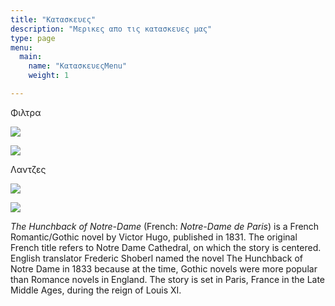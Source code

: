 ```yaml
---
title: "Κατασκευες"
description: "Μερικες απο τις κατασκευες μας"
type: page
menu:
  main:
    name: "ΚατασκευεςMenu"
    weight: 1

---
```

Φιλτρα

![](/images/Filtra2.jpg)

![](/images/Filtra1.jpg)

Λαντζες

![](/images/AnoxeidotiLantzaMe3Gournes.JPG)

![](/images/AnoxeidotiLantzaMe2Gournes.jpg)

_The Hunchback of Notre-Dame_ (French: _Notre-Dame de Paris_) is a French Romantic/Gothic novel by Victor Hugo, published in 1831. The original French title refers to Notre Dame Cathedral, on which the story is centered. English translator Frederic Shoberl named the novel The Hunchback of Notre Dame in 1833 because at the time, Gothic novels were more popular than Romance novels in England. The story is set in Paris, France in the Late Middle Ages, during the reign of Louis XI.